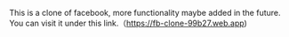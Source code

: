This is a clone of facebook, more functionality maybe added in the future.
You can visit it under this link.（https://fb-clone-99b27.web.app)

  

